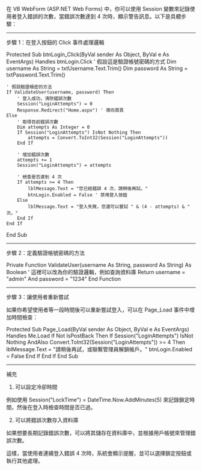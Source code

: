 在 VB WebForm (ASP.NET Web Forms) 中，你可以使用 Session 變數來記錄使用者登入錯誤的次數，當錯誤次數達到 4 次時，顯示警告訊息。以下是具體步驟：


---

步驟 1：在登入按鈕的 Click 事件處理邏輯

Protected Sub btnLogin_Click(ByVal sender As Object, ByVal e As EventArgs) Handles btnLogin.Click
    ' 假設這是驗證帳號密碼的方式
    Dim username As String = txtUsername.Text.Trim()
    Dim password As String = txtPassword.Text.Trim()
    
    ' 假設驗證帳密的方法
    If ValidateUser(username, password) Then
        ' 登入成功，清除錯誤次數
        Session("LoginAttempts") = 0
        Response.Redirect("Home.aspx") ' 導向首頁
    Else
        ' 取得目前錯誤次數
        Dim attempts As Integer = 0
        If Session("LoginAttempts") IsNot Nothing Then
            attempts = Convert.ToInt32(Session("LoginAttempts"))
        End If
        
        ' 增加錯誤次數
        attempts += 1
        Session("LoginAttempts") = attempts

        ' 檢查是否達到 4 次
        If attempts >= 4 Then
            lblMessage.Text = "您已經錯誤 4 次，請稍後再試。"
            btnLogin.Enabled = False ' 禁用登入按鈕
        Else
            lblMessage.Text = "登入失敗，您還可以嘗試 " & (4 - attempts) & " 次。"
        End If
    End If
End Sub


---

步驟 2：定義驗證帳號密碼的方法

Private Function ValidateUser(username As String, password As String) As Boolean
    ' 這裡可以改為你的驗證邏輯，例如查詢資料庫
    Return username = "admin" And password = "1234"
End Function


---

步驟 3：讓使用者重新嘗試

如果你希望使用者等一段時間後可以重新嘗試登入，可以在 Page_Load 事件中增加時間檢查：

Protected Sub Page_Load(ByVal sender As Object, ByVal e As EventArgs) Handles Me.Load
    If Not IsPostBack Then
        If Session("LoginAttempts") IsNot Nothing AndAlso Convert.ToInt32(Session("LoginAttempts")) >= 4 Then
            lblMessage.Text = "請稍後再試，或聯繫管理員解鎖帳戶。"
            btnLogin.Enabled = False
        End If
    End If
End Sub


---

補充

1. 可以設定冷卻時間

例如使用 Session("LockTime") = DateTime.Now.AddMinutes(5) 來記錄鎖定時間，然後在登入時檢查時間是否已過。



2. 可以將錯誤次數存入資料庫

如果想要長期記錄錯誤次數，可以將其儲存在資料庫中，並根據用戶帳號來管理錯誤次數。




這樣，當使用者連續登入錯誤 4 次時，系統會顯示提醒，並可以選擇鎖定按鈕或執行其他處理。

